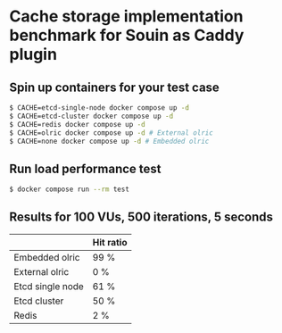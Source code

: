 # Cache storage implementation benchmark for Souin as Caddy plugin

## Spin up containers for your test case
```sh
$ CACHE=etcd-single-node docker compose up -d
$ CACHE=etcd-cluster docker compose up -d
$ CACHE=redis docker compose up -d
$ CACHE=olric docker compose up -d # External olric
$ CACHE=none docker compose up -d # Embedded olric
```

## Run load performance test
```sh
$ docker compose run --rm test
```

## Results for 100 VUs, 500 iterations, 5 seconds

|                  | Hit ratio |
|------------------|-----------|
| Embedded olric   | 99 %      |
| External olric   | 0 %       |
| Etcd single node | 61 %      |
| Etcd cluster     | 50 %      |
| Redis            | 2 %       |
